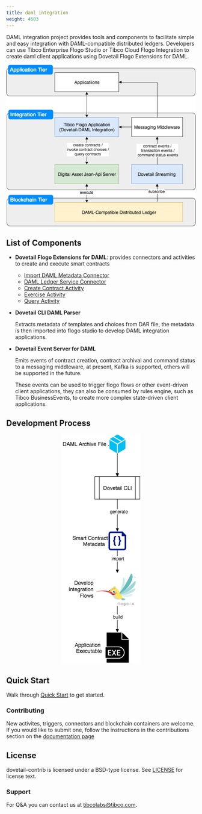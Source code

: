 ```yaml
---
title: daml integration
weight: 4603
---
```


DAML integration project provides tools and components to facilitate simple and easy integration with DAML-compatible distributed ledgers. Developers can use Tibco Enterprise Flogo Studio or Tibco Cloud Flogo Integration to create daml client applications using Dovetail Flogo Extensions for DAML.

<p align="center">
  <img src ="images/hl.png" />
</p>

## List of Components

- **Dovetail Flogo Extensions for DAML**: provides connectors and activities to create and execute smart contracts
  * [Import DAML Metadata Connector](Dovetail-DAML-Client/connector/contract/README.md)
  * [DAML Ledger Service Connector](Dovetail-DAML-Client/connector/connector/README.md)
  * [Create Contract Activity](Dovetail-DAML-Client/activity/createcontract/README.md)
  * [Exercise Activity](Dovetail-DAML-Client/activity/exercise/README.md)
  * [Query Activity](Dovetail-DAML-Client/activity/query/README.md)

- **Dovetail CLI DAML Parser** 

    Extracts metadata of templates and choices from DAR file, the metadata is then imported into flogo studio to develop DAML integration applications.

- **Dovetail Event Server for DAML** 

    Emits events of contract creation, contract archival and command status to a messaging middleware, at present, Kafka is supported, others will be supported in the future.

    These events can be used to trigger flogo flows or other event-driven client applications, they can also be consumed by rules engine, such as Tibco BusinessEvents, to create more complex state-driven client applications.

## Development Process

<p align="center">
  <img src ="images/develop.png" />
</p>

## Quick Start

Walk through [Quick Start](quickstart/README.md) to get started.

### Contributing

New activites, triggers, connectors and blockchain containers are welcome. If you would like to submit one, follow the instructions in the contributions section on the [documentation page](https://tibcosoftware.github.io/dovetail/ch03-00-contribute.html)

## License
dovetail-contrib is licensed under a BSD-type license. See [LICENSE](https://github.com/TIBCOSoftware/dovetail-contrib/blob/master/LICENSE) for license text.

### Support
For Q&A you can contact us at tibcolabs@tibco.com.
